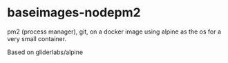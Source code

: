 # baseimages-nodepm2

pm2 (process manager), git, on a docker image using alpine as the os for a very small container.

Based on gliderlabs/alpine
